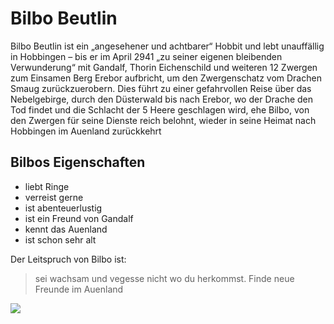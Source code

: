# Bilbo Beutlin

Bilbo Beutlin ist ein „angesehener und achtbarer“ Hobbit und lebt unauffällig in Hobbingen – bis er im April 2941 „zu seiner eigenen bleibenden Verwunderung“ mit Gandalf, Thorin Eichenschild und weiteren 12 Zwergen zum Einsamen Berg Erebor aufbricht, um den Zwergenschatz vom Drachen Smaug zurückzuerobern. Dies führt zu einer gefahrvollen Reise über das Nebelgebirge, durch den Düsterwald bis nach Erebor, wo der Drache den Tod findet und die Schlacht der 5 Heere geschlagen wird, ehe Bilbo, von den Zwergen für seine Dienste reich belohnt, wieder in seine Heimat nach Hobbingen im Auenland zurückkehrt

## Bilbos Eigenschaften
* liebt Ringe
* verreist gerne
* ist abenteuerlustig
* ist ein Freund von Gandalf
* kennt das Auenland
* ist schon sehr alt

Der Leitspruch von Bilbo ist:
> sei wachsam und vegesse nicht wo du herkommst. Finde neue Freunde im Auenland


<img src="http://ftpmirror.your.org/pub/wikimedia/images/wikipedia/th/2/2d/200px-Bilbo_beutlin_by_bente_schlick.jpg"/>